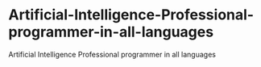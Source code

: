 # Artificial-Intelligence-Professional-programmer-in-all-languages
Artificial Intelligence Professional programmer in all languages
